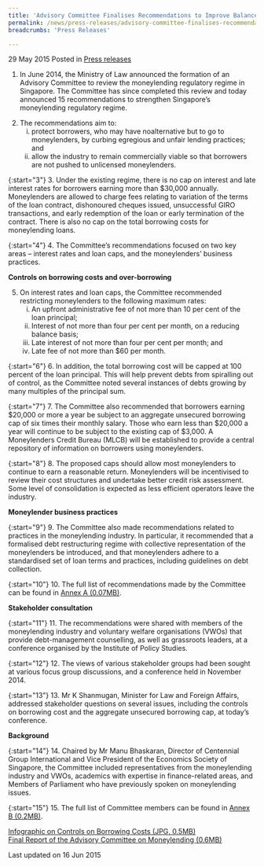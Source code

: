 ```yaml
---
title: 'Advisory Committee Finalises Recommendations to Improve Balance between Borrower Protection and Access to Credit'
permalink: /news/press-releases/advisory-committee-finalises-recommendations-to-improve-balance-/
breadcrumbs: 'Press Releases'

---
```



29 May 2015 Posted in [Press releases](/news/press-releases)

1. In June 2014, the Ministry of Law announced the formation of an Advisory Committee to review the moneylending regulatory regime in Singapore. The Committee has since completed this review and today announced 15 recommendations to strengthen Singapore’s moneylending regulatory regime. 

<ol start="2">
<li>The recommendations aim to:

<ol style="list-style-type: lower-roman">
<li> protect borrowers, who may have noalternative but to go to moneylenders, by curbing egregious and unfair lending practices; and</li>
<li>allow the industry to remain commercially viable so that borrowers are not pushed to unlicensed moneylenders.</li>
</ol>


</li>
</ol>


{:start="3"}
3. Under the existing regime, there is no cap on interest and late interest rates for borrowers earning more than $30,000 annually. Moneylenders are allowed to charge fees relating to variation of the terms of the loan contract, dishonoured cheques issued, unsuccessful GIRO transactions, and early redemption of the loan or early termination of the contract.  There is also no cap on the total borrowing costs for moneylending loans.

{:start="4"}
4. The Committee’s recommendations focused on two key areas – interest rates and loan caps, and the moneylenders’ business practices.

**Controls on borrowing costs and over-borrowing**

<ol start="5">
<li>On interest rates and loan caps, the Committee recommended restricting moneylenders to the following maximum rates:

<ol style="list-style-type: lower-roman">
<li>An upfront administrative fee of not more than 10 per cent of the loan principal;</li>
<li>Interest of not more than four per cent per month, on a reducing balance basis;</li>
<li>Late interest of not more than four per cent per month; and</li>
<li>Late fee of not more than $60 per month.</li>
</ol>

</li>

</ol>

{:start="6"}
6. In addition, the total borrowing cost will be capped at 100 percent of the loan principal. This will help prevent debts from spiralling out of control, as the Committee noted several instances of debts growing by many multiples of the principal sum.

{:start="7"}
7. The Committee also recommended that borrowers earning $20,000 or more a year be subject to an aggregate unsecured borrowing cap of six times their monthly salary. Those who earn less than $20,000 a year will continue to be subject to the existing cap of $3,000. A Moneylenders Credit Bureau (MLCB) will be established to provide a central repository of information on borrowers using moneylenders.

{:start="8"}
8. The proposed caps should allow most moneylenders to continue to earn a reasonable return. Moneylenders will be incentivised to review their cost structures and undertake better credit risk assessment. Some level of consolidation is expected as less efficient operators leave the industry.


**Moneylender business practices**

{:start="9"}
9. The Committee also made recommendations related to practices in the moneylending industry. In particular, it recommended that a formalised debt restructuring regime with collective representation of the moneylenders be introduced, and that moneylenders adhere to a standardised set of loan terms and practices, including guidelines on debt collection.

 
{:start="10"}
10. The full list of recommendations made by the Committee can be found in [Annex A (0.07MB)](/files/news/press-releases/2015/05/A.pdf).


**Stakeholder consultation**

{:start="11"}
11. The recommendations were shared with members of the moneylending industry and voluntary welfare organisations (VWOs) that provide debt-management counselling, as well as grassroots leaders, at a conference organised by the Institute of Policy Studies.

 
{:start="12"}
12. The views of various stakeholder groups had been sought at various focus group discussions, and a conference held in November 2014.

 
{:start="13"}
13. Mr K Shanmugan, Minister for Law and Foreign Affairs, addressed stakeholder questions on several issues, including the controls on borrowing cost and the aggregate unsecured borrowing cap, at today’s conference.

**Background**

{:start="14"}
14. Chaired by Mr Manu Bhaskaran, Director of Centennial Group International and Vice President of the Economics Society of Singapore, the Committee included representatives from the moneylending industry and VWOs, academics with expertise in finance-related areas, and Members of Parliament who have previously spoken on moneylending issues.

 
{:start="15"}
15. The full list of Committee members can be found in [Annex B (0.2MB)](/files/news/press-releases/2015/05/B.pdf).

[Infographic on Controls on Borrowing Costs (JPG, 0.5MB)](/files/news/press-releases/2015/05/IG.JPG)  
[Final Report of the Advisory Committee on Moneylending (0.6MB)](/files/news/press-releases/2015/05/Rep.pdf)


<p class="right-side-updated">Last updated on 16 Jun 2015</p>

